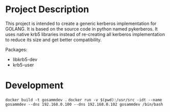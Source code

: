 # Project Description
This project is intended to create a generic kerberos implementation for GOLANG. It is based on the source code in python named pykerberos. It uses native krb5 libraries instead of re-creating all kerberos implementation to reduce its size and get better compatibility.

Packages:
- libkrb5-dev
- krb5-user

# Development
`docker build -t gosammdev .`
`docker run -v $(pwd):/usr/src -idt --name gosammdev --dns 192.168.0.100 --dns 192.168.0.102 gosammdev /bin/bash`